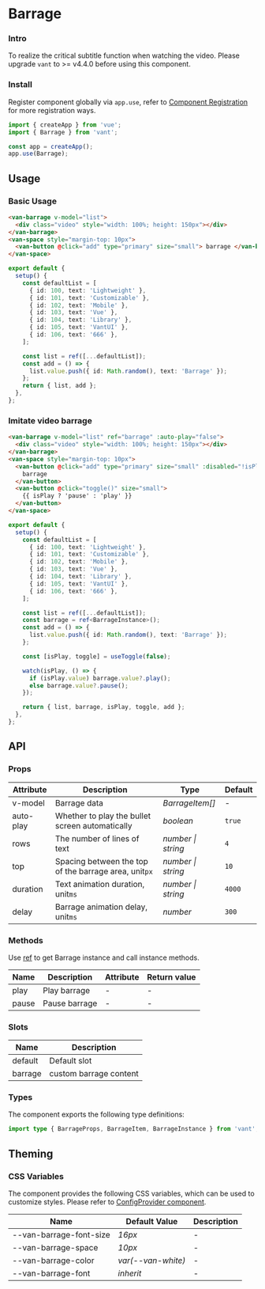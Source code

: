 # Barrage

### Intro

To realize the critical subtitle function when watching the video. Please upgrade `vant` to >= v4.4.0 before using this component.

### Install

Register component globally via `app.use`, refer to [Component Registration](#/en-US/advanced-usage#zu-jian-zhu-ce) for more registration ways.

```js
import { createApp } from 'vue';
import { Barrage } from 'vant';

const app = createApp();
app.use(Barrage);
```

## Usage

### Basic Usage

```html
<van-barrage v-model="list">
  <div class="video" style="width: 100%; height: 150px"></div>
</van-barrage>
<van-space style="margin-top: 10px">
  <van-button @click="add" type="primary" size="small"> barrage </van-button>
</van-space>
```

```ts
export default {
  setup() {
    const defaultList = [
      { id: 100, text: 'Lightweight' },
      { id: 101, text: 'Customizable' },
      { id: 102, text: 'Mobile' },
      { id: 103, text: 'Vue' },
      { id: 104, text: 'Library' },
      { id: 105, text: 'VantUI' },
      { id: 106, text: '666' },
    ];

    const list = ref([...defaultList]);
    const add = () => {
      list.value.push({ id: Math.random(), text: 'Barrage' });
    };
    return { list, add };
  },
};
```

### Imitate video barrage

```html
<van-barrage v-model="list" ref="barrage" :auto-play="false">
  <div class="video" style="width: 100%; height: 150px"></div>
</van-barrage>
<van-space style="margin-top: 10px">
  <van-button @click="add" type="primary" size="small" :disabled="!isPlay">
    barrage
  </van-button>
  <van-button @click="toggle()" size="small">
    {{ isPlay ? 'pause' : 'play' }}
  </van-button>
</van-space>
```

```ts
export default {
  setup() {
    const defaultList = [
      { id: 100, text: 'Lightweight' },
      { id: 101, text: 'Customizable' },
      { id: 102, text: 'Mobile' },
      { id: 103, text: 'Vue' },
      { id: 104, text: 'Library' },
      { id: 105, text: 'VantUI' },
      { id: 106, text: '666' },
    ];

    const list = ref([...defaultList]);
    const barrage = ref<BarrageInstance>();
    const add = () => {
      list.value.push({ id: Math.random(), text: 'Barrage' });
    };

    const [isPlay, toggle] = useToggle(false);

    watch(isPlay, () => {
      if (isPlay.value) barrage.value?.play();
      else barrage.value?.pause();
    });

    return { list, barrage, isPlay, toggle, add };
  },
};
```

## API

### Props

| Attribute | Description | Type | Default |
| --- | --- | --- | --- |
| v-model | Barrage data | _BarrageItem[]_ | - |
| auto-play | Whether to play the bullet screen automatically | _boolean_ | `true` |
| rows | The number of lines of text | _number \| string_ | `4` |
| top | Spacing between the top of the barrage area, unit`px` | _number \| string_ | `10` |
| duration | Text animation duration, unit`ms` | _number \| string_ | `4000` |
| delay | Barrage animation delay, unit`ms` | _number_ | `300` |

### Methods

Use [ref](https://vuejs.org/guide/essentials/template-refs.html) to get Barrage instance and call instance methods.

| Name  | Description   | Attribute | Return value |
| ----- | ------------- | --------- | ------------ |
| play  | Play barrage  | -         | -            |
| pause | Pause barrage | -         | -            |

### Slots

| Name    | Description            |
| ------- | ---------------------- |
| default | Default slot           |
| barrage | custom barrage content |

### Types

The component exports the following type definitions:

```ts
import type { BarrageProps, BarrageItem, BarrageInstance } from 'vant';
```

## Theming

### CSS Variables

The component provides the following CSS variables, which can be used to customize styles. Please refer to [ConfigProvider component](#/en-US/config-provider).

| Name                    | Default Value      | Description |
| ----------------------- | ------------------ | ----------- |
| --van-barrage-font-size | _16px_             | -           |
| --van-barrage-space     | _10px_             | -           |
| --van-barrage-color     | _var(--van-white)_ | -           |
| --van-barrage-font      | _inherit_          | -           |
